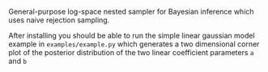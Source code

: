 General-purpose log-space nested sampler for Bayesian inference which uses naive rejection sampling.

After installing you should be able to run the simple linear gaussian model example in `examples/example.py` which generates a two dimensional corner plot of the posterior distribution of the two linear coefficient parameters `a` and `b`
